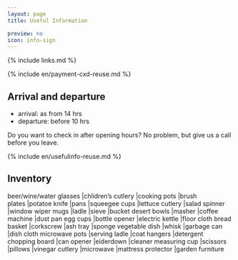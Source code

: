 ```yaml
---
layout: page
title: Useful Information

preview: no
icon: info-sign
---
```


{% include links.md %}

{% include en/payment-cxd-reuse.md %}

## Arrival and departure

- arrival: as from 14 hrs
- departure: before 10 hrs

Do you want to check in after opening hours? No problem, but give us a call before you leave.

{% include en/usefulinfo-reuse.md %}

## Inventory

beer/wine/water glasses |chlidren’s cutlery |cooking pots |brush  
plates |potatoe knife |pans |squeegee
cups |lettuce cutlery |salad spinner |window wiper
mugs |ladle |sieve |bucket
desert bowls |masher |coffee machine |dust pan
egg cups |bottle opener |electric kettle |floor cloth
bread basket |corkscrew |ash tray |sponge
vegetable dish |whisk |garbage can |dish cloth
microwave pots |serving ladle |coat hangers |detergent
chopping board |can opener |eiderdown |cleaner
measuring cup |scissors |pillows |vinegar
cutlery |microwave |mattress protector |garden furniture
